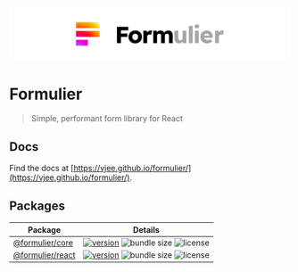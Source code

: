 <p align="center">
  <a href="https://github.com/vjee/formulier" target="_blank" rel="noopener noreferrer">
    <picture>
      <source media="(prefers-color-scheme: dark)" srcset="https://raw.githubusercontent.com/vjee/formulier/main/.github/formulier-logotype-banner-dark.svg">
      <img src="https://raw.githubusercontent.com/vjee/formulier/main/.github/formulier-logotype-banner-light.svg" alt="Formulier logo">
    </picture>
  </a>
</p>

# Formulier

> Simple, performant form library for React

## Docs

Find the docs at [https://vjee.github.io/formulier/](https://vjee.github.io/formulier/).

## Packages

| Package                                                                        | Details                                                                                                                                                                                                                                                                                                                          |
| ------------------------------------------------------------------------------ | -------------------------------------------------------------------------------------------------------------------------------------------------------------------------------------------------------------------------------------------------------------------------------------------------------------------------------- |
| [@formulier/core](https://github.com/vjee/formulier/tree/main/packages/core)   | [![version](https://img.shields.io/npm/v/@formulier/core?style=flat-square)](https://github.com/vjee/formulier/blob/main/packages/core/CHANGELOG.md) ![bundle size](https://img.shields.io/bundlephobia/minzip/@formulier/core?style=flat-square) ![license](https://img.shields.io/npm/l/@formulier/core?style=flat-square)     |
| [@formulier/react](https://github.com/vjee/formulier/tree/main/packages/react) | [![version](https://img.shields.io/npm/v/@formulier/react?style=flat-square)](https://github.com/vjee/formulier/blob/main/packages/react/CHANGELOG.md) ![bundle size](https://img.shields.io/bundlephobia/minzip/@formulier/react?style=flat-square) ![license](https://img.shields.io/npm/l/@formulier/react?style=flat-square) |
